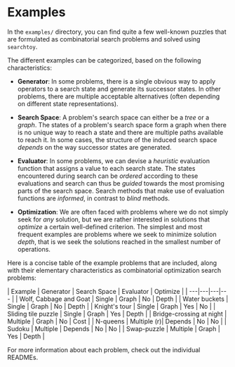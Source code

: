 # Examples

In the ``examples/`` directory, you can find quite a few well-known puzzles that
are formulated as combinatorial search problems and solved using ``searchtoy``.

The different examples can be categorized, based on the following
characteristics:

- **Generator**: In some problems, there is a single obvious way to apply
  operators to a search state and generate its successor states. In other
  problems, there are multiple acceptable alternatives (often depending on
  different state representations).

- **Search Space**: A problem's search space can either be a _tree_ or a _graph_.
  The states of a problem's search space form a graph when there is no unique
  way to reach a state and there are multiple paths available to reach it.
  In some cases, the structure of the induced search space _depends_ on the way
  successor states are generated.

- **Evaluator**: In some problems, we can devise a _heuristic_ evaluation
  function that assigns a value to each search state. The states encountered
  during search can be _ordered_ according to these evaluations and search
  can thus be _guided_ towards the most promising parts of the search space.
  Search methods that make use of evaluation functions are _informed_, in
  contrast to _blind_ methods.

- **Optimization**: We are often faced with problems where we do not simply
  seek for _any_ solution, but we are rather interested in solutions that
  _optimize_ a certain well-defined criterion. The simplest and most frequent
  examples are problems where we seek to minimize solution _depth_, that is
  we seek the solutions reached in the smallest number of operations.

Here is a concise table of the example problems that are included, along with
their elementary characteristics as combinatorial optimization search problems:

| Example                   | Generator   | Search Space | Evaluator | Optimize |
| ---|---|---|--- |
| Wolf, Cabbage and Goat    | Single      | Graph   | No  | Depth   |
| Water buckets             | Single      | Graph   | No  | Depth   |
| Knight's tour             | Single      | Graph   | Yes | No      |
| Sliding tile puzzle       | Single      | Graph   | Yes | Depth   |
| Bridge-crossing at night  | Multiple    | Graph   | No  | Cost    |
| N-queens                  | Multiple (r)| Depends | No  | No      |
| Sudoku                    | Multiple    | Depends | No  | No      |
| Swap-puzzle               | Multiple    | Graph   | Yes | Depth   |

For more information about each problem, check out the individual READMEs.
